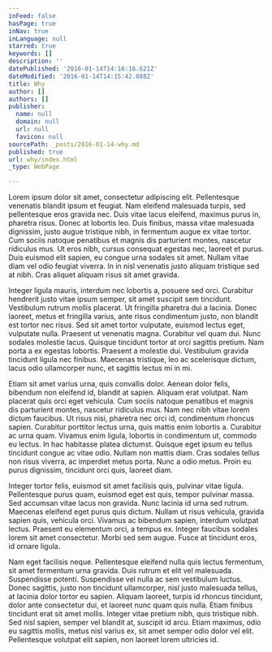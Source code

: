 ```yaml
---
inFeed: false
hasPage: true
inNav: true
inLanguage: null
starred: true
keywords: []
description: ''
datePublished: '2016-01-14T14:16:16.621Z'
dateModified: '2016-01-14T14:15:42.088Z'
title: Why
author: []
authors: []
publisher:
  name: null
  domain: null
  url: null
  favicon: null
sourcePath: _posts/2016-01-14-why.md
published: true
url: why/index.html
_type: WebPage

---
```

Lorem ipsum dolor sit amet, consectetur adipiscing elit. Pellentesque venenatis blandit ipsum et feugiat. Nam eleifend malesuada turpis, sed pellentesque eros gravida nec. Duis vitae lacus eleifend, maximus purus in, pharetra risus. Donec at lobortis leo. Duis finibus, massa vitae malesuada dignissim, justo augue tristique nibh, in fermentum augue ex vitae tortor. Cum sociis natoque penatibus et magnis dis parturient montes, nascetur ridiculus mus. Ut eros nibh, cursus consequat egestas nec, laoreet et purus. Duis euismod elit sapien, eu congue urna sodales sit amet. Nullam vitae diam vel odio feugiat viverra. In in nisl venenatis justo aliquam tristique sed at nibh. Cras aliquet aliquam risus sit amet gravida.

Integer ligula mauris, interdum nec lobortis a, posuere sed orci. Curabitur hendrerit justo vitae ipsum semper, sit amet suscipit sem tincidunt. Vestibulum rutrum mollis placerat. Ut fringilla pharetra dui a lacinia. Donec laoreet, metus et fringilla varius, ante risus condimentum justo, non blandit est tortor nec risus. Sed sit amet tortor vulputate, euismod lectus eget, vulputate nulla. Praesent ut venenatis magna. Curabitur vel quam dui. Nunc sodales molestie lacus. Quisque tincidunt tortor at orci sagittis pretium. Nam porta a ex egestas lobortis. Praesent a molestie dui. Vestibulum gravida tincidunt ligula nec finibus. Maecenas tristique, leo ac scelerisque dictum, lacus odio ullamcorper nunc, et sagittis lectus mi in mi.

Etiam sit amet varius urna, quis convallis dolor. Aenean dolor felis, bibendum non eleifend id, blandit at sapien. Aliquam erat volutpat. Nam placerat quis orci eget vehicula. Cum sociis natoque penatibus et magnis dis parturient montes, nascetur ridiculus mus. Nam nec nibh vitae lorem dictum faucibus. Ut risus nisi, pharetra nec orci id, condimentum rhoncus sapien. Curabitur porttitor lectus urna, quis mattis enim lobortis a. Curabitur ac urna quam. Vivamus enim ligula, lobortis in condimentum ut, commodo eu lectus. In hac habitasse platea dictumst. Quisque eget ipsum eu tellus tincidunt congue ac vitae odio. Nullam non mattis diam. Cras sodales tellus non risus viverra, ac imperdiet metus porta. Nunc a odio metus. Proin eu purus dignissim, tincidunt orci quis, laoreet diam.

Integer tortor felis, euismod sit amet facilisis quis, pulvinar vitae ligula. Pellentesque purus quam, euismod eget est quis, tempor pulvinar massa. Sed accumsan vitae lacus non gravida. Nunc lacinia id urna sed rutrum. Maecenas eleifend eget purus quis dictum. Nullam ut risus vehicula, gravida sapien quis, vehicula orci. Vivamus ac bibendum sapien, interdum volutpat lectus. Praesent eu elementum orci, a tempus ex. Integer faucibus sodales lorem sit amet consectetur. Morbi sed sem augue. Fusce at tincidunt eros, id ornare ligula.

Nam eget facilisis neque. Pellentesque eleifend nulla quis lectus fermentum, sit amet fermentum urna gravida. Duis rutrum et elit vel malesuada. Suspendisse potenti. Suspendisse vel nulla ac sem vestibulum luctus. Donec sagittis, justo non tincidunt ullamcorper, nisl justo malesuada tellus, at lacinia dolor tortor eu sapien. Aliquam laoreet, turpis id rhoncus tincidunt, dolor ante consectetur dui, et laoreet nunc quam quis nulla. Etiam finibus tincidunt erat sit amet mollis. Integer vitae pretium nibh, quis tristique nibh. Sed nisl sapien, semper vel blandit at, suscipit id arcu. Etiam maximus, odio eu sagittis mollis, metus nisl varius ex, sit amet semper odio dolor vel elit. Pellentesque volutpat elit sapien, non laoreet lorem ultricies id.